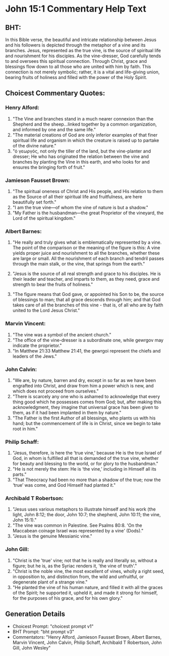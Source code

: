 # John 15:1 Commentary Help Text

## BHT:
In this Bible verse, the beautiful and intricate relationship between Jesus and his followers is depicted through the metaphor of a vine and its branches. Jesus, represented as the true vine, is the source of spiritual life and nourishment for his disciples. As the vine-dresser, God carefully tends to and oversees this spiritual connection. Through Christ, grace and blessings flow down to all those who are united with him by faith. This connection is not merely symbolic; rather, it is a vital and life-giving union, bearing fruits of holiness and filled with the power of the Holy Spirit.

## Choicest Commentary Quotes:
### Henry Alford:
1. "The Vine and branches stand in a much nearer connexion than the Shepherd and the sheep...linked together by a common organization, and informed by one and the same life."
2. "The material creations of God are only inferior examples of that finer spiritual life and organism in which the creature is raised up to partake of the divine nature."
3. "ὁ γεωργός, not only the tiller of the land, but the vine-planter and dresser; He who has originated the relation between the vine and branches by planting the Vine in this earth, and who looks for and ensures the bringing forth of fruit."

### Jamieson Fausset Brown:
1. "The spiritual oneness of Christ and His people, and His relation to them as the Source of all their spiritual life and fruitfulness, are here beautifully set forth."
2. "I am the true vine—of whom the vine of nature is but a shadow."
3. "My Father is the husbandman—the great Proprietor of the vineyard, the Lord of the spiritual kingdom."

### Albert Barnes:
1. "He really and truly gives what is emblematically represented by a vine. The point of the comparison or the meaning of the figure is this: A vine yields proper juice and nourishment to all the branches, whether these are large or small. All the nourishment of each branch and tendril passes through the main stalk, or the vine, that springs from the earth." 

2. "Jesus is the source of all real strength and grace to his disciples. He is their leader and teacher, and imparts to them, as they need, grace and strength to bear the fruits of holiness."

3. "The figure means that God gave, or appointed his Son to be, the source of blessings to man; that all grace descends through him; and that God takes care of all the branches of this vine - that is, of all who are by faith united to the Lord Jesus Christ."

### Marvin Vincent:
1. "The vine was a symbol of the ancient church."
2. "The office of the vine-dresser is a subordinate one, while gewrgov may indicate the proprietor."
3. "In Matthew 21:33 Matthew 21:41, the gewrgoi represent the chiefs and leaders of the Jews."

### John Calvin:
1. "We are, by nature, barren and dry, except in so far as we have been engrafted into Christ, and draw from him a power which is new, and which does not proceed from ourselves."
2. "There is scarcely any one who is ashamed to acknowledge that every thing good which he possesses comes from God; but, after making this acknowledgment, they imagine that universal grace has been given to them, as if it had been implanted in them by nature."
3. "The Father is the first Author of all blessings, who plants us with his hand; but the commencement of life is in Christ, since we begin to take root in him."

### Philip Schaff:
1. "Jesus, therefore, is here the ‘true vine,’ because He is the true Israel of God, in whom is fulfilled all that is demanded of the true vine, whether for beauty and blessing to the world, or for glory to the husbandman."
2. "He is not merely the stem: He is ‘the vine,’ including in Himself all its parts."
3. "That Theocracy had been no more than a shadow of the true; now the ‘true’ was come, and God Himself had planted it."

### Archibald T Robertson:
1. "Jesus uses various metaphors to illustrate himself and his work (the light, John 8:12; the door, John 10:7; the shepherd, John 10:11; the vine, John 15:1)."
2. "The vine was common in Palestine. See Psalms 80:8. 'On the Maccabean coinage Israel was represented by a vine' (Dods)."
3. "Jesus is the genuine Messianic vine."

### John Gill:
1. "Christ is the 'true' vine; not that he is really and literally so, without a figure; but he is, as the Syriac renders it, 'the vine of truth'." 
2. "Christ is the noble vine, the most excellent of vines, wholly a right seed, in opposition to, and distinction from, the wild and unfruitful, or degenerate plant of a strange vine." 
3. "He planted the vine of his human nature, and filled it with all the graces of the Spirit; he supported it, upheld it, and made it strong for himself, for the purposes of his grace, and for his own glory."


## Generation Details
- Choicest Prompt: "choicest prompt v1"
- BHT Prompt: "bht prompt v3"
- Commentators: "Henry Alford, Jamieson Fausset Brown, Albert Barnes, Marvin Vincent, John Calvin, Philip Schaff, Archibald T Robertson, John Gill, John Wesley"

